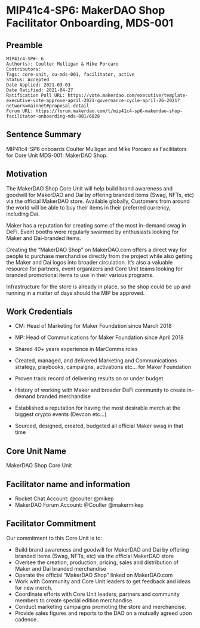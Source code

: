 # MIP41c4-SP6: MakerDAO Shop Facilitator Onboarding, MDS-001

## Preamble

```
MIP41c4-SP#: 6
Author(s): Coulter Mulligan & Mike Porcaro
Contributors: 
Tags: core-unit, cu-mds-001, facilitator, active
Status: Accepted
Date Applied: 2021-03-03
Date Ratified: 2021-04-27
Ratification Poll URL: https://vote.makerdao.com/executive/template-executive-vote-approve-april-2021-governance-cycle-april-26-2021?network=mainnet#proposal-detail
Forum URL: https://forum.makerdao.com/t/mip41c4-sp6-makerdao-shop-facilitator-onboarding-mds-001/6828
```

## Sentence Summary

MIP41c4-SP6 onboards Coulter Mulligan and Mike Porcaro as Facilitators for Core Unit MDS-001: MakerDAO Shop.

## Motivation

The MakerDAO Shop Core Unit will help build brand awareness and goodwill for MakerDAO and Dai by offering branded items (Swag, NFTs, etc) via the official MakerDAO store. Available globally, Customers from around the world will be able to buy their items in their preferred currency, including Dai.

Maker has a reputation for creating some of the most in-demand swag in DeFi. Event booths were regularly swarmed by enthusiasts looking for Maker and Dai-branded items.

Creating the “MakerDAO Shop” on MakerDAO.com offers a direct way for people to purchase merchandise directly from the project while also getting the Maker and Dai logos into broader circulation. It’s also a valuable resource for partners, event organizers and Core Unit teams looking for branded promotional items to use in their various programs.

Infrastructure for the store is already in place, so the shop could be up and running in a matter of days should the MIP be approved.

## Work Credentials

* CM: Head of Marketing for Maker Foundation since March 2018
* MP: Head of Communications for Maker Foundation since April 2018
* Shared 40+ years experience in MarComms roles

* Created, managed, and delivered Marketing and Communications strategy, playbooks, campaigns, activations etc... for Maker Foundation
* Proven track record of delivering results on or under budget
* History of working with Maker and broader DeFi community to create in-demand branded merchandise
* Established a reputation for having the most desirable merch at the biggest crypto events (Devcon etc…)

* Sourced, designed, created, budgeted all official Maker swag in that time

## Core Unit Name

MakerDAO Shop Core Unit

## Facilitator name and information

* Rocket Chat Account: @coulter @mikep
* MakerDAO Forum Account: @Coulter @makermikep

## Facilitator Commitment

Our commitment to this Core Unit is to:

* Build brand awareness and goodwill for MakerDAO and Dai by offering branded items (Swag, NFTs, etc) via the official MakerDAO store
* Oversee the creation, production, pricing, sales and distribution of Maker and Dai branded merchandise
* Operate the official “MakerDAO Shop” linked on MakerDAO.com
* Work with Community and Core Unit leaders to get feedback and ideas for new merch.
* Coordinate efforts with Core Unit leaders, partners and community members to create special edition merchandise.
* Conduct marketing campaigns promoting the store and merchandise.
* Provide sales figures and reports to the DAO on a mutually agreed upon cadence.

